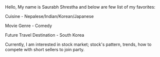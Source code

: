 Hello,
My name is Saurabh Shrestha and below are few list of my favorites:

Cuisine - Nepalese/Indian/Korean/Japanese

Movie Genre - Comedy

Future Travel Destination - South Korea


Currently, I am interested in stock market; stock's pattern, trends, how to compete with short sellers to join party.
